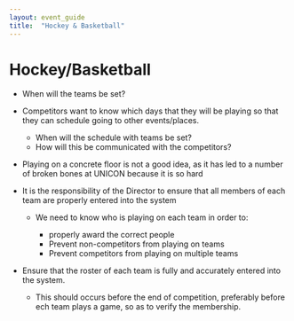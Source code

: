 ```yaml
---
layout: event_guide
title:  "Hockey & Basketball"
---
```


# Hockey/Basketball

* When will the teams be set?

* Competitors want to know which days that they will be playing so that they can schedule going to other events/places.

    * When will the schedule with teams be set?
    * How will this be communicated with the competitors?

* Playing on a concrete floor is not a good idea, as it has led to a number of broken bones at UNICON because it is so hard

* It is the responsibility of the Director to ensure that all members of each team are properly entered into the system

    * We need to know who is playing on each team in order to:

        * properly award the correct people
        * Prevent non-competitors from playing on teams
        * Prevent competitors from playing on multiple teams

* Ensure that the roster of each team is fully and accurately entered into the system.

    * This should occurs before the end of competition, preferably before ech team plays a game, so as to verify the membership.
